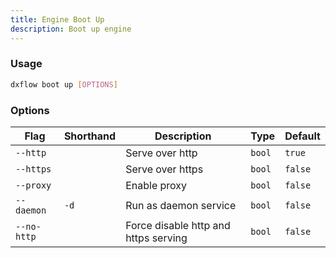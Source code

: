```yaml
---
title: Engine Boot Up 
description: Boot up engine
---
```


### Usage

```bash [Terminal]
dxflow boot up [OPTIONS]
```

### Options

| Flag | Shorthand | Description | Type | Default |
|------|-----------|-------------|------|---------|
| `--http` |  | Serve over http | `bool` | `true` |
| `--https` |  | Serve over https | `bool` | `false` |
| `--proxy` |  | Enable proxy | `bool` | `false` |
| `--daemon` | `-d` | Run as daemon service | `bool` | `false` |
| `--no-http` |  | Force disable http and https serving | `bool` | `false` |

